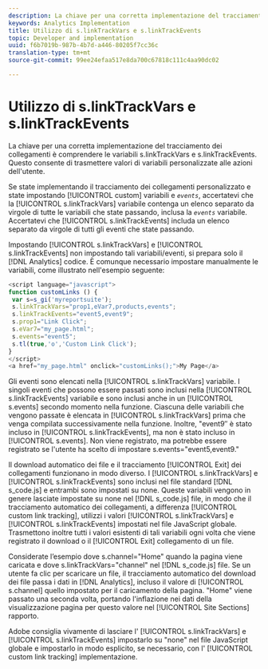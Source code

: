 ```yaml
---
description: La chiave per una corretta implementazione del tracciamento dei collegamenti è comprendere le variabili s.linkTrackVars e s.linkTrackEvents. Questo consente di trasmettere valori di variabili personalizzate alle azioni dell'utente.
keywords: Analytics Implementation
title: Utilizzo di s.linkTrackVars e s.linkTrackEvents
topic: Developer and implementation
uuid: f6b7019b-987b-4b7d-a446-80205f7cc36c
translation-type: tm+mt
source-git-commit: 99ee24efaa517e8da700c67818c111c4aa90dc02

---
```



# Utilizzo di s.linkTrackVars e s.linkTrackEvents

La chiave per una corretta implementazione del tracciamento dei collegamenti è comprendere le variabili s.linkTrackVars e s.linkTrackEvents. Questo consente di trasmettere valori di variabili personalizzate alle azioni dell'utente.

Se state implementando il tracciamento dei collegamenti personalizzato e state impostando [!UICONTROL custom] variabili e *`events`*, accertatevi che la [!UICONTROL s.linkTrackVars] variabile contenga un elenco separato da virgole di tutte le variabili che state passando, inclusa la *`events`* variabile. Accertatevi che [!UICONTROL s.linkTrackEvents] includa un elenco separato da virgole di tutti gli eventi che state passando.

Impostando [!UICONTROL s.linkTrackVars] e [!UICONTROL s.linkTrackEvents] non impostando tali variabili/eventi, si prepara solo il [!DNL Analytics] codice. È comunque necessario impostare manualmente le variabili, come illustrato nell'esempio seguente:

```js
<script language="javascript"> 
function customLinks () { 
 var s=s_gi('myreportsuite'); 
 s.linkTrackVars="prop1,eVar7,products,events"; 
 s.linkTrackEvents="event5,event9"; 
 s.prop1="Link Click"; 
 s.eVar7="my_page.html"; 
 s.events="event5"; 
 s.tl(true,'o','Custom Link Click'); 
} 
</script> 
<a href="my_page.html" onclick="customLinks();">My Page</a> 
```

Gli eventi sono elencati nella [!UICONTROL s.linkTrackVars] variabile. I singoli eventi che possono essere passati sono inclusi nella [!UICONTROL s.linkTrackEvents] variabile e sono inclusi anche in un [!UICONTROL s.events] secondo momento nella funzione. Ciascuna delle variabili che vengono passate è elencata in [!UICONTROL s.linkTrackVars] prima che venga compilata successivamente nella funzione. Inoltre, "event9″ è stato incluso in [!UICONTROL s.linkTrackEvents], ma non è stato incluso in [!UICONTROL s.events]. Non viene registrato, ma potrebbe essere registrato se l'utente ha scelto di impostare s.events="event5,event9."

Il download automatico dei file e il tracciamento [!UICONTROL Exit] dei collegamenti funzionano in modo diverso. I [!UICONTROL s.linkTrackVars] e [!UICONTROL s.linkTrackEvents] sono inclusi nel file standard [!DNL s_code.js] e entrambi sono impostati su none. Queste variabili vengono in genere lasciate impostate su none nel [!DNL s_code.js] file, in modo che il tracciamento automatico dei collegamenti, a differenza [!UICONTROL custom link tracking], utilizzi i valori [!UICONTROL s.linkTrackVars] e [!UICONTROL s.linkTrackEvents] impostati nel file JavaScript globale. Trasmettono inoltre tutti i valori esistenti di tali variabili ogni volta che viene registrato il download o il [!UICONTROL Exit] collegamento di un file.

Considerate l’esempio dove s.channel="Home" quando la pagina viene caricata e dove s.linkTrackVars="channel" nel [!DNL s_code.js] file. Se un utente fa clic per scaricare un file, il tracciamento automatico del download dei file passa i dati in [!DNL Analytics], incluso il valore di [!UICONTROL s.channel] quello impostato per il caricamento della pagina. "Home" viene passato una seconda volta, portando l'inflazione nei dati della visualizzazione pagina per questo valore nel [!UICONTROL Site Sections] rapporto.

Adobe consiglia vivamente di lasciare l' [!UICONTROL s.linkTrackVars] e [!UICONTROL s.linkTrackEvents] impostarlo su "none" nel file JavaScript globale e impostarlo in modo esplicito, se necessario, con l' [!UICONTROL custom link tracking] implementazione.
